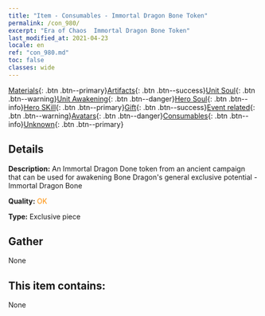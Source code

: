 ```yaml
---
title: "Item - Consumables - Immortal Dragon Bone Token"
permalink: /con_980/
excerpt: "Era of Chaos  Immortal Dragon Bone Token"
last_modified_at: 2021-04-23
locale: en
ref: "con_980.md"
toc: false
classes: wide
---
```

 [Materials](/Items/){: .btn .btn--primary}[Artifacts](/Items/Artifacts/){: .btn .btn--success}[Unit Soul](/Items/UnitSoul/){: .btn .btn--warning}[Unit Awakening](/Items/UnitAwakening/){: .btn .btn--danger}[Hero Soul](/Items/HeroSoul/){: .btn .btn--info}[Hero SKill](/Items/HeroSkill/){: .btn .btn--primary}[Gift](/Items/Gift/){: .btn .btn--success}[Event related](/Items/Events/){: .btn .btn--warning}[Avatars](/Items/Avatars/){: .btn .btn--danger}[Consumables](/Items/Consumables/){: .btn .btn--info}[Unknown](/Items/Unknown/){: .btn .btn--primary}

## Details
 **Description:** An Immortal Dragon Done token from an ancient campaign that can be used for awakening Bone Dragon's general exclusive potential - Immortal Dragon Bone

 **Quality:** <span style="color: #FF8C00">OK</span>

 **Type:** Exclusive piece

## Gather

  None

## This item contains:

  None

